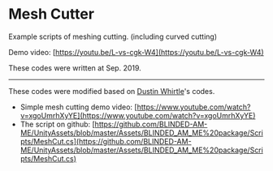 # Mesh Cutter

Example scripts of meshing cutting. (including curved cutting)

Demo video: [https://youtu.be/L-vs-cgk-W4](https://youtu.be/L-vs-cgk-W4)

These codes were written at Sep. 2019.

---

These codes were modified based on [Dustin Whirtle](https://github.com/BLINDED-AM-ME)\'s codes.
- Simple mesh cutting demo video: [https://www.youtube.com/watch?v=xgoUmrhXyYE](https://www.youtube.com/watch?v=xgoUmrhXyYE)
- The script on github: [https://github.com/BLINDED-AM-ME/UnityAssets/blob/master/Assets/BLINDED_AM_ME%20package/Scripts/MeshCut.cs](https://github.com/BLINDED-AM-ME/UnityAssets/blob/master/Assets/BLINDED_AM_ME%20package/Scripts/MeshCut.cs)
